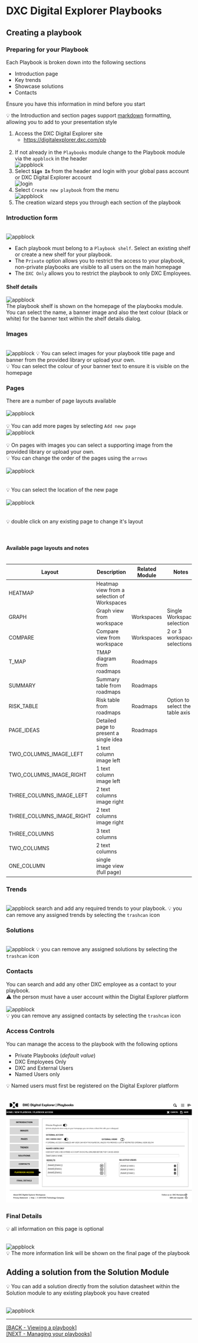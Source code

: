 # DXC Digital Explorer Playbooks

##  Creating a playbook

### Preparing for your Playbook
Each Playbook is broken down into the following sections

- Introduction page
- Key trends
- Showcase solutions
- Contacts

Ensure you have this information in mind before you start

:bulb: the Introduction  and section pages support [markdown](https://jfcere.github.io/ngx-markdown/) formatting, allowing you to add to your presentation style

1. Access the DXC Digital Explorer site
     - https://digitalexplorer.dxc.com/pb
     <br>
1. If not already in the `Playbooks` module change to the Playbook module via the `appblock` in the header
    <br>![appblock](images/appBlock.png)
1. Select **`Sign In`** from the header and login with your global pass account or DXC Digital Explorer account
    <br>![login](images/login.png)
1. Select `Create new playbook` from the menu
    <br>![appblock](images/createpb1.png)
1. The creation wizard steps you through each section of the playbook

### Introduction form
  <br>![appblock](images/playbook1.png)
<br>
- Each playbook must belong to a `Playbook shelf`.  Select an existing shelf or create a new shelf for your playbook.
- The `Private` option allows you to restrict the access to your playbook, non-private playbooks are visible to all users on the main homepage
- The `DXC Only` allows you to restrict the playbook to only DXC Employees.

#### Shelf details
![appblock](images/playbook1a.png)<br>
The playbook shelf is shown on the homepage of the playbooks module.  You can select the name, a banner image and also the text colour (black or white) for the banner text within the shelf details dialog.



### Images
  <br>![appblock](images/playbook2.png)
  :bulb: You can select images for your playbook title page and banner from the provided library or upload your own.<br>
  :bulb: You can select the colour of your banner text to ensure it is visible on the homepage

### Pages
  There are a number of page layouts available<br>
  <br>![appblock](images/playbook3.png)<br><br>
  :bulb: You can add more pages by selecting `Add new page`
   <br>![appblock](images/playbook3a.png)<br><br>
  :bulb: On pages with images you can select a supporting image from the provided library or upload your own.<br>
  :bulb: You can change the order of the pages using the `arrows`
  <br><br>![appblock](images/playbook3b.png)<br><br><br>
  :bulb: You can select the location of the new page
  <br><br>![appblock](images/playbook3c.png)<br><br><br>
  :bulb: double click on any existing page to change it's layout<br>
<br><br>

#### Available page layouts and notes<br><br>

|Layout|Description|Related Module|Notes
|---|---|---|---|
|HEATMAP|Heatmap view from a selection of Workspaces|
|GRAPH|Graph view from workspace|Workspaces|Single Workspace selection
|COMPARE|Compare view from workspace|Workspaces|2 or 3 workspace selections
|T_MAP|TMAP diagram from roadmaps|Roadmaps|
|SUMMARY|Summary table from roadmaps|Roadmaps|
|RISK_TABLE|Risk table from roadmaps|Roadmaps|Option to select the table axis
|PAGE_IDEAS|Detailed page to present a single idea|Roadmaps|
|TWO_COLUMNS_IMAGE_LEFT|1 text column image left|
|TWO_COLUMNS_IMAGE_RIGHT|1 text column image left|
|THREE_COLUMNS_IMAGE_LEFT|2 text columns image right|
|THREE_COLUMNS_IMAGE_RIGHT|2 text columns image right|
|THREE_COLUMNS|3 text columns|
|TWO_COLUMNS|2 text columns|
|ONE_COLUMN|single image view (full page)|

### Trends
  <br>![appblock](images/playbook4.png)
  search and add any required trends to your playbook.
  :bulb: you can remove any assigned trends by selecting the `trashcan` icon

### Solutions
  <br>![appblock](images/playbook5.png)
  :bulb: you can remove any assigned solutions by selecting the `trashcan` icon

### Contacts
You can search and add any other DXC employee as a contact to your playbook.<br>
:warning: the person must have a user account within the Digital Explorer platform<br>
  <br>![appblock](images/playbook6.png)<br>
  :bulb: you can remove any assigned contacts by selecting the `trashcan` icon


### Access Controls
You can manage the access to the playbook with the following options<br>

- Private Playbooks (_default value_)
- DXC Employees Only
- DXC and External Users
- Named Users only

:bulb: Named users must first be registered on the Digital Explorer platform

<br>![image](images/playbookAccessControl.png)<br>

### Final Details
:bulb: all information on this page is optional

  <br>![appblock](images/playbook7.png)<br>
:bulb: The more information link will be shown on the final page of the playbook


##  Adding a solution from the Solution Module
:bulb: You can add a solution directly from the solution datasheet within the Solution module to any existing playbook you have created

<br>![appblock](images/solution2pb1.png)


---

[[BACK - Viewing a playbook]](ViewingaPlaybook.md)<br>
[[NEXT - Managing your playbooks]](ManagingaPlaybook.md)